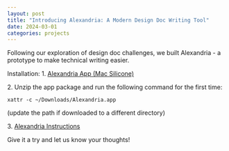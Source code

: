 ```yaml
---
layout: post
title: "Introducing Alexandria: A Modern Design Doc Writing Tool"
date: 2024-03-01
categories: projects
---
```


Following our exploration of design doc challenges, we built Alexandria - a prototype to make technical writing easier.

Installation:
1.⁠ [⁠Alexandria App (Mac Silicone)](https://drive.google.com/file/d/1AR9tz7W1YGqCpRvn8O5HUM2vo59d9fj4/view?usp=drive_link)

2.⁠ ⁠Unzip the app package and run the following command for the first time:

```
xattr -c ~/Downloads/Alexandria.app 
```
(update the path if downloaded to a different directory)

3.⁠ [⁠Alexandria Instructions](https://docs.google.com/document/d/1jKliP37kwhfQVTDBziLXuhFJMaI-PLv-sxzAKD5fIJs/edit?tab=t.0)

Give it a try and let us know your thoughts! 
